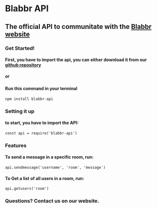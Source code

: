 # Blabbr API
## The official API to communitate with the [Blabbr website](blabbr.xyz)

### Get Started!
#### First, you have to import the api, you can either download it from our [github repository](https://github.com/TeamBlabbr/Blabbr-API/blob/main/index.js)

##### or

#### Run this command in your terminal
``` shell
npm install blabbr-api

```

### Setting it up
#### to start, you have to import the API:
``` nodejs
const api = require('blabbr-api')
```

### Features
#### To send a message in a specific room, run:
``` nodejs
api.sendmessage('username', 'room', 'message')
```

#### To Get a list of all users in a room, run:
``` nodejs
api.getusers('room')
```

### Questions? Contact us on our website.
